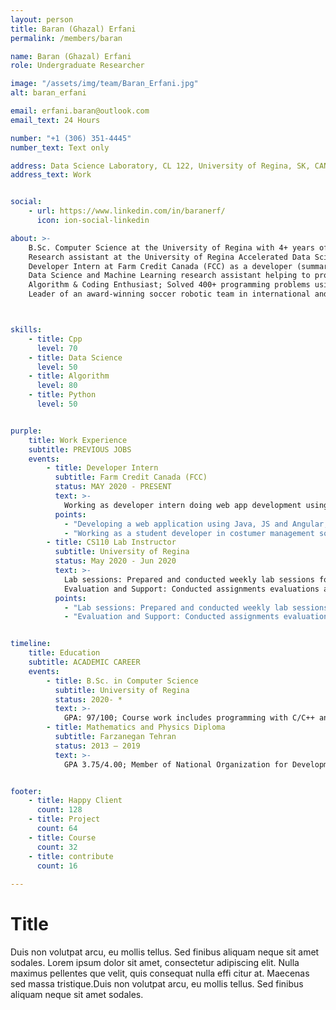 ```yaml
---
layout: person
title: Baran (Ghazal) Erfani
permalink: /members/baran

name: Baran (Ghazal) Erfani
role: Undergraduate Researcher

image: "/assets/img/team/Baran_Erfani.jpg"
alt: baran_erfani

email: erfani.baran@outlook.com
email_text: 24 Hours

number: "+1 (306) 351-4445"
number_text: Text only

address: Data Science Laboratory, CL 122, University of Regina, SK, CANADA.
address_text: Work


social:
    - url: https://www.linkedin.com/in/baranerf/
      icon: ion-social-linkedin

about: >-
    B.Sc. Computer Science at the University of Regina with 4+ years of algorithm programming experience using C/C++ and Python. 
    Research assistant at the University of Regina Accelerated Data Science Lab. 
    Developer Intern at Farm Credit Canada (FCC) as a developer (summar 2020). Using JS, Java and Angular, Spring Boot frameworks developing a web-app.
    Data Science and Machine Learning research assistant helping to provide business data solutions at the Accelerated Data Science Lab of University of Regina since Nov 2019.
    Algorithm & Coding Enthusiast; Solved 400+ programming problems using C/C++ for computer Olympiad.
    Leader of an award-winning soccer robotic team in international and national venues. 



skills:
    - title: Cpp
      level: 70
    - title: Data Science
      level: 50
    - title: Algorithm
      level: 80
    - title: Python
      level: 50


purple:
    title: Work Experience
    subtitle: PREVIOUS JOBS
    events:
        - title: Developer Intern
          subtitle: Farm Credit Canada (FCC) 
          status: MAY 2020 - PRESENT
          text: >-
            Working as developer intern doing web app development using Java, Spring boot, Java Script, and Angular.
          points:
            - "Developing a web application using Java, JS and Angular, Spring boot frameworks."
            - "Working as a student developer in costumer management solution team."
        - title: CS110 Lab Instructor
          subtitle: University of Regina
          status: May 2020 - Jun 2020
          text: >-
            Lab sessions: Prepared and conducted weekly lab sessions for Programming and Problem Solving course.
            Evaluation and Support: Conducted assignments evaluations and provided workstation support to the students.
          points:
            - "Lab sessions: Prepared and conducted weekly lab sessions for Programming and Problem Solving course."
            - "Evaluation and Support: Conducted assignments evaluations and provided workstation support to the students."


timeline:
    title: Education
    subtitle: ACADEMIC CAREER
    events:
        - title: B.Sc. in Computer Science
          subtitle: University of Regina
          status: 2020- *
          text: >- 
            GPA: 97/100; Course work includes programming with C/C++ and data structures Research Assistant at the Accelerated Data Science Lab
        - title: Mathematics and Physics Diploma
          subtitle: Farzanegan Tehran
          status: 2013 – 2019
          text: >- 
            GPA 3.75/4.00; Member of National Organization for Development of Exceptional Talents (NODET)


footer:
    - title: Happy Client
      count: 128
    - title: Project
      count: 64
    - title: Course
      count: 32
    - title: contribute
      count: 16
      
---
```


# Title
Duis non volutpat arcu, eu mollis tellus. Sed finibus aliquam neque sit amet sodales. 
Lorem ipsum dolor sit amet, consectetur adipiscing elit. Nulla maximus pellentes que velit, 
quis consequat nulla effi citur at. Maecenas sed massa tristique.Duis non volutpat arcu, 
eu mollis tellus. Sed finibus aliquam neque sit amet sodales.
